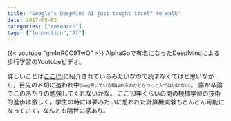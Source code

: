 ```yaml
---
title: "Google's DeepMind AI just taught itself to walk"
date: 2017-08-02
categories: ["research"]
tags: ["locomotion","AI"]
---
```


{{< youtube "gn4nRCC9TwQ" >}}
AlphaGoで有名になったDeepMindによる歩行学習のYoutubeビデオ。
<!--more-->

詳しいことは[ここ(?)](https://deepmind.com/blog/producing-flexible-behaviours-simulated-environments/)に紹介されているみたいなので読まなくてはと思いながら，目先の〆切に追われ中<font size="-2">(blog書いている暇はあるのかとかつっこんではいけない)</font>。
誰か卒論でこのあたりの勉強してくれないかな。
ここ10年くらいの間の機械学習の技術的進歩は激しく，学生の時には夢みたいに思われた計算機実験もどんどん可能になっていて，なんとも隔世の感あり。

